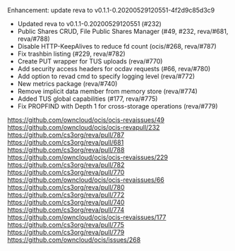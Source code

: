 Enhancement: update reva to v0.1.1-0.20200529120551-4f2d9c85d3c9

-   Updated reva to v0.1.1-0.20200529120551 (#232)
-   Public Shares CRUD, File Public Shares Manager (#49, #232, reva/#681, reva/#788)
-   Disable HTTP-KeepAlives to reduce fd count (ocis/#268, reva/#787)
-   Fix trashbin listing (#229, reva/#782)
-   Create PUT wrapper for TUS uploads (reva/#770)
-   Add security access headers for ocdav requests (#66, reva/#780)
-   Add option to revad cmd to specify logging level (reva/#772)
-   New metrics package (reva/#740)
-   Remove implicit data member from memory store (reva/#774)
-   Added TUS global capabilities (#177, reva/#775)
-   Fix PROPFIND with Depth 1 for cross-storage operations (reva/#779)

<https://github.com/owncloud/ocis/ocis-revaissues/49>
<https://github.com/owncloud/ocis/ocis-revapull/232>
<https://github.com/cs3org/reva/pull/787>
<https://github.com/cs3org/reva/pull/681>
<https://github.com/cs3org/reva/pull/788>
<https://github.com/owncloud/ocis/ocis-revaissues/229>
<https://github.com/cs3org/reva/pull/782>
<https://github.com/cs3org/reva/pull/770>
<https://github.com/owncloud/ocis/ocis-revaissues/66>
<https://github.com/cs3org/reva/pull/780>
<https://github.com/cs3org/reva/pull/772>
<https://github.com/cs3org/reva/pull/740>
<https://github.com/cs3org/reva/pull/774>
<https://github.com/owncloud/ocis/ocis-revaissues/177>
<https://github.com/cs3org/reva/pull/775>
<https://github.com/cs3org/reva/pull/779>
<https://github.com/owncloud/ocis/issues/268>
